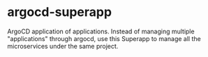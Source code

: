 # argocd-superapp


ArgoCD application of applications.
Instead of managing multiple "applications" through argocd, use this Superapp to manage all the microservices under the same project.
